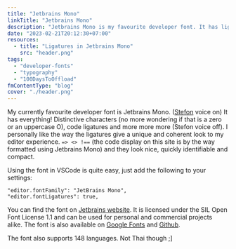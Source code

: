 ```yaml
---
title: "Jetbrains Mono"
linkTitle: "Jetbrains Mono"
description: "Jetbrains Mono is my favourite developer font. It has ligatures, distinctive characters and is available on Google Fonts."
date: "2023-02-21T20:12:30+07:00"
resources:
  - title: "Ligatures in Jetbrains Mono"
    src: "header.png"
tags:
  - "developer-fonts"
  - "typography"
  - "100DaysToOffload"
fmContentType: "blog"
cover: "./header.png"
---
```


My currently favourite developer font is Jetbrains Mono. ([Stefon](https://www.youtube.com/watch?v=vwm_N2PCUz8) voice on) It has everything! Distinctive characters (no more wondering if that is a zero or an uppercase O), code ligatures and more more more (Stefon voice off). I personally like the way the ligatures give a unique and coherent look to my editor experience. `=> <> !==` (the code display on this site is by the way formatted using Jetbrains Mono) and they look nice, quickly identifiable and compact.

Using the font in VSCode is quite easy, just add the following to your settings:

```jsonc
"editor.fontFamily": "JetBrains Mono",
"editor.fontLigatures": true,
```

You can find the font on [Jetbrains website](https://www.jetbrains.com/lp/mono/). It is licensed under the SIL Open Font License 1.1 and can be used for personal and commercial projects alike. The font is also available on [Google Fonts](https://fonts.google.com/specimen/JetBrains+Mono) and [Github](https://github.com/JetBrains/JetBrainsMono).

The font also supports 148 languages. Not Thai though ;]
